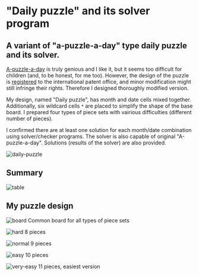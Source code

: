 # "Daily puzzle" and its solver program

## A variant of "a-puzzle-a-day" type daily puzzle and its solver.

<a href="https://www.dragonfjord.com/product/a-puzzle-a-day/">A-puzzle-a-day</a> is truly genious and I like it, but it seems too difficult for children (and, to be honest, for me too). However, the design of the puzzle is <a href="https://euipo.europa.eu/eSearch/#details/designs/007690433-0001">registered</a> to the international patent office, and minor modification might still infringe their rights. Therefore I designed thoroughly modified version. 

My design, named "Daily puzzle", has month and date cells mixed together. Additionally, six wildcard cells `*` are placed to simplify the shape of the base board. I prepared four types of piece sets with vairious difficulties (different number of pieces). 

I confirmed there are at least one solution for each month/date combination using solver/checker programs. The solver is also capable of original "A-puzzle-a-day". Solutions (results of the solver) are also provided.

![daily-puzzle](https://user-images.githubusercontent.com/86639425/159033746-7fef4836-4e8a-4dd3-8dae-41bc46cb3ac4.jpg)

## Summary

![table](https://user-images.githubusercontent.com/86639425/159030698-6f940a64-2e53-45c8-bda2-b824bc3f8c2f.jpg)

## My puzzle design

![board](https://user-images.githubusercontent.com/86639425/158950665-af8fa557-0c32-4527-920a-d254e974150f.jpg)
Common board for all types of piece sets

![hard](https://user-images.githubusercontent.com/86639425/158950682-ddb1d5e4-0a4f-450e-8514-19d92df3a5a9.jpg)
8 pieces

![normal](https://user-images.githubusercontent.com/86639425/158950692-47c8c975-4c2c-47fc-9539-d96d46da1e83.jpg)
9 pieces

![easy](https://user-images.githubusercontent.com/86639425/158950705-24bc20ed-8f18-4967-8a2a-0ec41a364802.jpg)
10 pieces

![very-easy](https://user-images.githubusercontent.com/86639425/158950716-4e12fa6f-8919-4f75-88bc-c94546e5d21f.jpg)
11 pieces, easiest version
